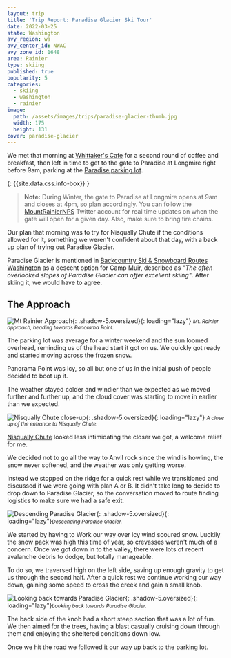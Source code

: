```yaml
---
layout: trip
title: 'Trip Report: Paradise Glacier Ski Tour'
date: 2022-03-25
state: Washington
avy_region: wa
avy_center_id: NWAC
avy_zone_id: 1648
area: Rainier
type: skiing
published: true
popularity: 5
categories:
  - skiing
  - washington
  - rainier
image:
  path: /assets/images/trips/paradise-glacier-thumb.jpg
  width: 175
  height: 131
cover: paradise-glacier
---
```


We met that morning at [Whittaker's Cafe](https://whittakersbunkhouse.com/cafe/)
for a second round of coffee and breakfast, then left in time to get to the
gate to Paradise at Longmire right before 9am, parking at the
[Paradise parking lot](https://goo.gl/maps/AqXDswqnQBE8PTPC6).

{: {{site.data.css.info-box}} }
> **Note:** During Winter, the gate to Paradise at Longmire opens at 9am and
> closes at 4pm, so plan accordingly. You can follow the
> [MountRainierNPS](https://twitter.com/MountRainierNPS) Twitter account for
> real time updates on when the gate will open for a given day. Also, make sure
> to bring tire chains.

Our plan that morning was to try for Nisqually Chute if the conditions allowed
for it, something we weren't confident about that day, with a back up plan of
trying out Paradise Glacier.

Paradise Glacier is mentioned in [Backcountry Ski & Snowboard Routes
Washington](https://www.thriftbooks.com/w/backcountry-ski--snowboard-routes-washington/9172445/)
as a descent option for Camp Muir, described as _"The often overlooked slopes of
Paradise Glacier can offer excellent skiing"_. After skiing it, we would
have to agree.

## The Approach

![Mt Rainier Approach](/assets/images/trips/paradise-glacier-approach.jpg "Mt Rainier approach"){: .shadow-5.oversized}{: loading="lazy"} <small><i>Mt. Rainier approach, heading towards Panorama Point.</i></small>

The parking lot was average for a winter weekend and the sun loomed overhead,
reminding us of the head start it got on us. We quickly got ready and started
moving across the frozen snow.

Panorama Point was icy, so all but one of us in the initial push of people
decided to boot up it.

The weather stayed colder and windier than we expected as we moved further and
further up, and the cloud cover was starting to move in earlier than we expected.

![Nisqually Chute close-up](/assets/images/trips/paradise-glacier-nisqually-chute.jpg "Nisqually Chute close-up"){: .shadow-5.oversized}{: loading="lazy"} <small><i>A close up of the entrance to Nisqually Chute.</i></small>

[Nisqually Chute](/trips/nisqually-bridge-run.html) looked less intimidating
the closer we got, a welcome relief for me.

We decided not to go all the way to Anvil rock since the wind is howling, the
snow never softened, and the weather was only getting worse.

Instead we stopped on the ridge for a quick rest while we transitioned and
discussed if we were going with plan A or B.  It didn't take long to decide to
drop down to Paradise Glacier, so the conversation moved to route finding
logistics to make sure we had a safe exit.

![Descending Paradise Glacier](/assets/images/trips/paradise-glacier-descent.jpg "Descending Paradise Glacier"){: .shadow-5.oversized}{: loading="lazy"}<small><i>Descending Paradise Glacier.</i></small>

We started by having to Work our way over icy wind scoured snow. Luckily the
snow pack was high this time of year, so crevasses weren't much of a concern.
Once we got down in to the valley, there were lots of recent avalanche debris to
dodge, but totally manageable.

To do so, we traversed high on the left side, saving up enough gravity to get
us through the second half.  After a quick rest we continue working our way
down, gaining some speed to cross the creek and gain a small knob.

![Looking back towards Paradise Glacier](/assets/images/trips/paradise-glacier-looking-back.jpg "Looking back towards Paradise Glacier"){: .shadow-5.oversized}{: loading="lazy"}<small><i>Looking back towards Paradise Glacier.</i></small>

The back side of the knob had a short steep section that was a lot of fun.  We
then aimed for the trees, having a blast casually cruising down through them
and enjoying the sheltered conditions down low.

Once we hit the road we followed it our way up back to the parking lot.
